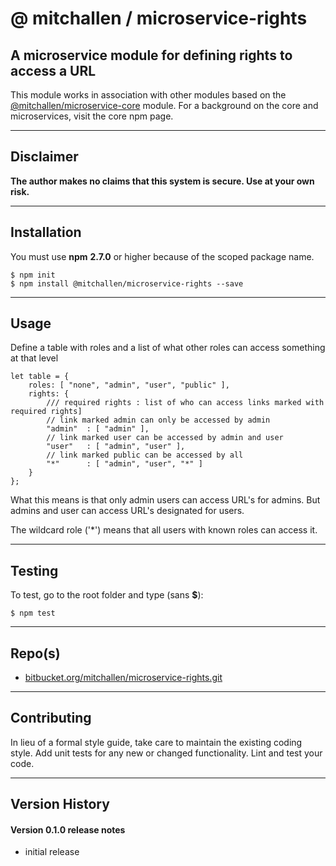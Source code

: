 @ mitchallen / microservice-rights
==================================

A microservice module for defining rights to access a URL
---------------------------------------------------------
This module works in association with other modules based on the [@mitchallen/microservice-core](https://www.npmjs.com/package/@mitchallen/microservice-core) module. For a background on the core and microservices, visit the core npm page.

* * * 

## Disclaimer

__The author makes no claims that this system is secure. Use at your own risk.__

* * *

## Installation

You must use __npm__ __2.7.0__ or higher because of the scoped package name.

    $ npm init
    $ npm install @mitchallen/microservice-rights --save
  
* * *

## Usage

Define a table with roles and a list of what other roles can access something at that level

    let table = {
        roles: [ "none", "admin", "user", "public" ],
        rights: {
            /// required rights : list of who can access links marked with required rights]
            // link marked admin can only be accessed by admin
            "admin"  : [ "admin" ], 
            // link marked user can be accessed by admin and user
            "user"   : [ "admin", "user" ], 
            // link marked public can be accessed by all
            "*"      : [ "admin", "user", "*" ]    
        }
    };
    
What this means is that only admin users can access URL's for admins.  But admins and user can access URL's designated for users.

The wildcard role ('*') means that all users with known roles can access it.

* * *

## Testing

To test, go to the root folder and type (sans __$__):

    $ npm test
   
* * *
 
## Repo(s)

* [bitbucket.org/mitchallen/microservice-rights.git](https://bitbucket.org/mitchallen/microservice-rights.git)

* * *

## Contributing

In lieu of a formal style guide, take care to maintain the existing coding style.
Add unit tests for any new or changed functionality. Lint and test your code.

* * *

## Version History

#### Version 0.1.0 release notes

* initial release
